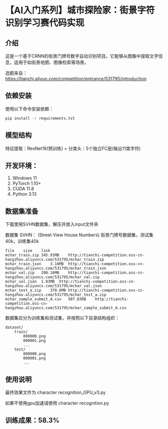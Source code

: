# 【AI入门系列】城市探险家：街景字符识别学习赛代码实现

## 介绍
这是一个基于CRNN的街景门牌号数字自动识别项目。它能够从图像中提取文字信息，适用于如街景地图、图像检索等场景。

选题来自：https://tianchi.aliyun.com/competition/entrance/531795/introduction

## 依赖安装
使用以下命令安装依赖：
```bash
pip install -r requirements.txt
```

## 模型结构 
特征提取：ResNet18(预训练) + 分类头：5个独立FC层(输出11类字符)

## 开发环境：
1.	Windows 11
2.	PyTorch 1.10+
3.	CUDA 11.8
4.	Python 3.13

## 数据集准备
下载使用SVHN数据集，解压并放入input文件夹

数据集	SVHN： (Street View House Numbers) 街景门牌号数据集，测试集40k，训练集40k
```
file	size	link
mchar_train.zip	345.91MB	http://tianchi-competition.oss-cn-hangzhou.aliyuncs.com/531795/mchar_train.zip
mchar_train.json	3.16MB	http://tianchi-competition.oss-cn-hangzhou.aliyuncs.com/531795/mchar_train.json
mchar_val.zip	200.16MB	http://tianchi-competition.oss-cn-hangzhou.aliyuncs.com/531795/mchar_val.zip
mchar_val.json	1.03MB	http://tianchi-competition.oss-cn-hangzhou.aliyuncs.com/531795/mchar_val.json
mchar_test_a.zip	370.6MB	http://tianchi-competition.oss-cn-hangzhou.aliyuncs.com/531795/mchar_test_a.zip
mchar_sample_submit_A.csv	507.83KB	http://tianchi-competition.oss-cn-hangzhou.aliyuncs.com/531795/mchar_sample_submit_A.csv
```

数据集应分为训练集和测试集，并按照以下目录结构组织：
```
dataset/
    train/
        000000.png
        000001.png
        ...
    test/
        000000.png
        000001.png
        ...
```

## 使用说明
最终效果文件为 character recognition_GPU_v3.py

如果不使用gpu加速请使用 character recognition.py

## 训练成果：58.3%
